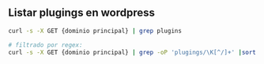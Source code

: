 
## Listar plugings en wordpress

```sh fold:"Listar plugings en wordpress"
curl -s -X GET {dominio principal} | grep plugins

# filtrado por regex:
curl -s -X GET {dominio principal} | grep -oP 'plugings/\K[^/]+' |sort -u
```